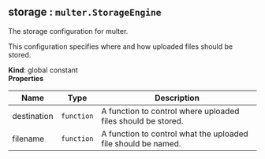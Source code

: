 <a name="storage"></a>

## storage : <code>multer.StorageEngine</code>

The storage configuration for multer.

This configuration specifies where and how uploaded files should be stored.

**Kind**: global constant  
**Properties**

| Name        | Type                  | Description                                                   |
| ----------- | --------------------- | ------------------------------------------------------------- |
| destination | <code>function</code> | A function to control where uploaded files should be stored.  |
| filename    | <code>function</code> | A function to control what the uploaded file should be named. |
